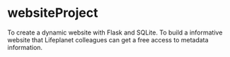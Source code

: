 # websiteProject

To create a dynamic website with Flask and SQLite.
To build a informative website that Lifeplanet colleagues can get a free access to metadata information.
